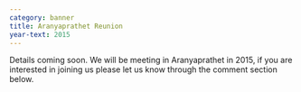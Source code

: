 ```yaml
---
category: banner
title: Aranyaprathet Reunion
year-text: 2015
---
```

Details coming soon. We will be meeting in Aranyaprathet in 2015, if you are interested in joining us please let us know through the comment section below.